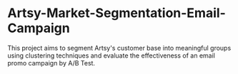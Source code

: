 # Artsy-Market-Segmentation-Email-Campaign
This project aims to segment Artsy's customer base into meaningful groups using clustering techniques and evaluate the effectiveness of an email promo campaign by A/B Test.
